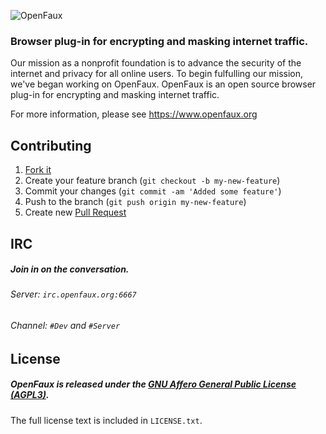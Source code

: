 ![OpenFaux](https://raw.github.com/openfaux/openfaux-website/master/HTML/IMG/openfaux-horizontal-600px.png)
### Browser plug-in for encrypting and masking internet traffic.
Our mission as a nonprofit foundation is to advance the security of the internet and privacy for all online users. To begin fulfulling our mission, we've began working on OpenFaux. OpenFaux is an open source browser plug-in for encrypting and masking internet traffic.

For more information, please see https://www.openfaux.org

## Contributing

1. [Fork it](https://help.github.com/articles/fork-a-repo)
2. Create your feature branch (`git checkout -b my-new-feature`)
3. Commit your changes (`git commit -am 'Added some feature'`)
4. Push to the branch (`git push origin my-new-feature`)
5. Create new [Pull Request](https://help.github.com/articles/using-pull-requests)

## IRC

##### Join in on the conversation.
###### Server: `irc.openfaux.org:6667`
###### Channel: `#Dev` and `#Server`

## License

##### OpenFaux is released under the [GNU Affero General Public License (AGPL3)](https://www.gnu.org/licenses/agpl-3.0.html).
The full license text is included in `LICENSE.txt`.
